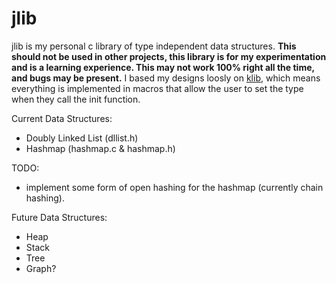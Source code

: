 # jlib

jlib is my personal c library of type independent data structures. **This should
not be used in other projects, this library is for my experimentation and is a
learning experience. This may not work 100% right all the time, and bugs may be
present.** I based my designs loosly on
[klib](https://github.com/attractivechaos/klib/tree/master), which means
everything is implemented in macros that allow the user to set the type when
they call the init function.

Current Data Structures:
- Doubly Linked List (dllist.h)
- Hashmap (hashmap.c & hashmap.h)

TODO:
- implement some form of open hashing for the hashmap (currently chain hashing).

Future Data Structures:
- Heap
- Stack
- Tree
- Graph?

